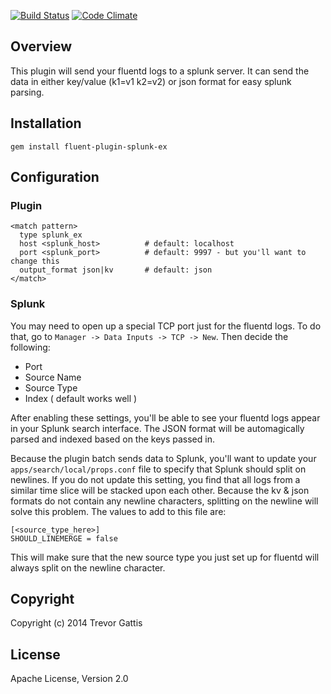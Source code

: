 [![Build Status](https://travis-ci.org/gtrevg/fluent-plugin-splunk-ex.svg?branch=master)](https://travis-ci.org/gtrevg/fluent-plugin-splunk-ex)  [![Code Climate](https://codeclimate.com/github/gtrevg/fluent-plugin-splunk-ex.png)](https://codeclimate.com/github/gtrevg/fluent-plugin-splunk-ex)

## Overview

This plugin will send your fluentd logs to a splunk server.  It can send the data in either
key/value (k1=v1 k2=v2) or json format for easy splunk parsing.


## Installation

    gem install fluent-plugin-splunk-ex

## Configuration

### Plugin

    <match pattern>
      type splunk_ex
      host <splunk_host>          # default: localhost
      port <splunk_port>          # default: 9997 - but you'll want to change this
      output_format json|kv       # default: json
    </match>

### Splunk

You may need to open up a special TCP port just for the fluentd logs.  To do that, go to
`Manager -> Data Inputs -> TCP -> New`.  Then decide the following:

* Port
* Source Name
* Source Type
* Index ( default works well )

After enabling these settings, you'll be able to see your fluentd logs appear in your Splunk search interface.
The JSON format will be automagically parsed and indexed based on the keys passed in.

Because the plugin batch sends data to Splunk, you'll want to update your `apps/search/local/props.conf`
file to specify that Splunk should split on newlines. If you do not update this setting, you find that
all logs from a similar time slice will be stacked upon each other.  Because the kv & json formats do
not contain any newline characters, splitting on the newline will solve this problem.  The values to
add to this file are:

    [<source_type_here>]
    SHOULD_LINEMERGE = false
    
This will make sure that the new source type you just set up for fluentd will always split on the newline character.

## Copyright

Copyright (c) 2014 Trevor Gattis

## License

Apache License, Version 2.0


